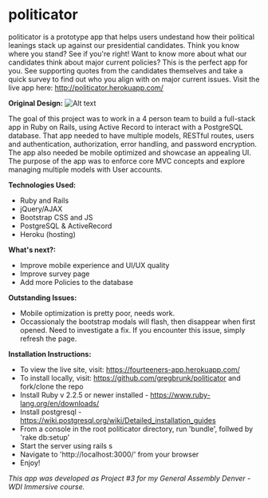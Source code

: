 # politicator
politicator is a prototype app that helps users undestand how their political leanings stack up against our presidential candidates. Think you know where you stand? See if you're right! Want to know more about what our candidates think about major current policies? This is the perfect app for you. See supporting quotes from the candidates themselves and take a quick survey to find out who you align with on major current issues. Visit the live app here: http://politicator.herokuapp.com/

**Original Design:**
![Alt text](/public/images/homepage.jpg?raw=true "Home Page Design")

The goal of this project was to work in a 4 person team to build a full-stack app in Ruby on Rails, using Active Record to interact with a PostgreSQL database. That app needed to have multiple models, RESTful routes, users and authentication, authorization, error handling, and password encryption. The app also needed be mobile optimized and showcase an appealing UI. The purpose of the app was to enforce core MVC concepts and explore managing multiple models with User accounts.

**Technologies Used:**
- Ruby and Rails
- jQuery/AJAX
- Bootstrap CSS and JS
- PostgreSQL & ActiveRecord
- Heroku (hosting)

**What's next?:**
- Improve mobile experience and UI/UX quality
- Improve survey page
- Add more Policies to the database

**Outstanding Issues:**
- Mobile optimization is pretty poor, needs work.
- Occassionaly the bootstrap modals will flash, then disappear when first opened. Need to investigate a fix. If you encounter this issue, simply refresh the page.

**Installation Instructions:**
- To view the live site, visit: https://fourteeners-app.herokuapp.com/
- To install locally, visit: https://github.com/gregbrunk/politicator and fork/clone the repo
- Install Ruby v 2.2.5 or newer installed - https://www.ruby-lang.org/en/downloads/
- Install postgresql - https://wiki.postgresql.org/wiki/Detailed_installation_guides
- From a console in the root politicator directory, run 'bundle', follwed by 'rake db:setup'
- Start the server using rails s
- Navigate to 'http://localhost:3000/' from your browser
- Enjoy!

*This app was developed as Project #3 for my General Assembly Denver - WDI Immersive course.*
